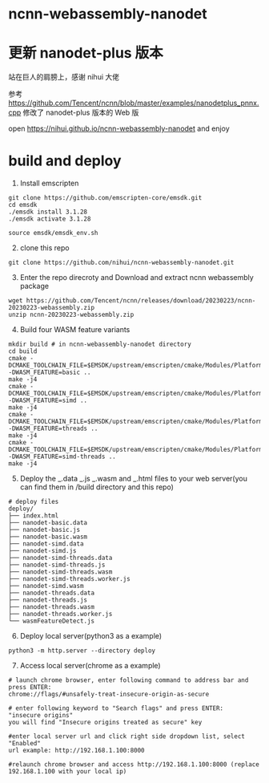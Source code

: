 # ncnn-webassembly-nanodet

# 更新 nanodet-plus 版本

站在巨人的肩膀上，感谢 nihui 大佬

参考 https://github.com/Tencent/ncnn/blob/master/examples/nanodetplus_pnnx.cpp 修改了 nanodet-plus 版本的 Web 版

open https://nihui.github.io/ncnn-webassembly-nanodet and enjoy

# build and deploy




1. Install emscripten

```shell
git clone https://github.com/emscripten-core/emsdk.git
cd emsdk
./emsdk install 3.1.28
./emsdk activate 3.1.28

source emsdk/emsdk_env.sh
```

2. clone this repo
   
```shell
git clone https://github.com/nihui/ncnn-webassembly-nanodet.git
```

3. Enter the repo direcroty and Download and extract ncnn webassembly package

```shell
wget https://github.com/Tencent/ncnn/releases/download/20230223/ncnn-20230223-webassembly.zip
unzip ncnn-20230223-webassembly.zip
```

4. Build four WASM feature variants

```shell
mkdir build # in ncnn-webassembly-nanodet directory
cd build
cmake -DCMAKE_TOOLCHAIN_FILE=$EMSDK/upstream/emscripten/cmake/Modules/Platform/Emscripten.cmake -DWASM_FEATURE=basic ..
make -j4
cmake -DCMAKE_TOOLCHAIN_FILE=$EMSDK/upstream/emscripten/cmake/Modules/Platform/Emscripten.cmake -DWASM_FEATURE=simd ..
make -j4
cmake -DCMAKE_TOOLCHAIN_FILE=$EMSDK/upstream/emscripten/cmake/Modules/Platform/Emscripten.cmake -DWASM_FEATURE=threads ..
make -j4
cmake -DCMAKE_TOOLCHAIN_FILE=$EMSDK/upstream/emscripten/cmake/Modules/Platform/Emscripten.cmake -DWASM_FEATURE=simd-threads ..
make -j4
```

5. Deploy the _.data _.js _.wasm and _.html files to your web server(you can find them in /build directory and this repo)

```
# deploy files
deploy/
├── index.html
├── nanodet-basic.data
├── nanodet-basic.js
├── nanodet-basic.wasm
├── nanodet-simd.data
├── nanodet-simd.js
├── nanodet-simd-threads.data
├── nanodet-simd-threads.js
├── nanodet-simd-threads.wasm
├── nanodet-simd-threads.worker.js
├── nanodet-simd.wasm
├── nanodet-threads.data
├── nanodet-threads.js
├── nanodet-threads.wasm
├── nanodet-threads.worker.js
└── wasmFeatureDetect.js
```

6. Deploy local server(python3 as a example)

```
python3 -m http.server --directory deploy
```

7. Access local server(chrome as a example)

```
# launch chrome browser, enter following command to address bar and press ENTER:
chrome://flags/#unsafely-treat-insecure-origin-as-secure

# enter following keyword to "Search flags" and press ENTER:
"insecure origins"
you will find "Insecure origins treated as secure" key

#enter local server url and click right side dropdown list, select "Enabled"
url example: http://192.168.1.100:8000

#relaunch chrome browser and access http://192.168.1.100:8000 (replace 192.168.1.100 with your local ip)
```
